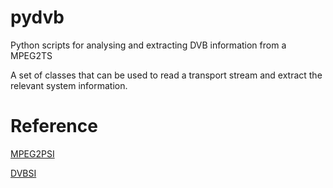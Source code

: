 # pydvb
Python scripts for analysing and extracting DVB information from a MPEG2TS

A set of classes that can be used to read a transport stream and extract the relevant system information.

# Reference 

[MPEG2PSI](http://www.etsi.org/deliver/etsi_en/300400_300499/300468/01.13.01_40/en_300468v011301o.pdf)

[DVBSI](https://www.dvb.org/resources/public/standards/a38_dvb-si_specification.pdf)
